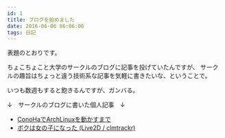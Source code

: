 ```yaml
---
id: 1
title: ブログを始めました
date: 2016-06-06 06:06:06
tags: 日記
---
```


表題のとおりです。

ちょこちょこと大学のサークルのブログに記事を投げていたんですが、
サークルの趣旨はちょっと違う技術系な記事を気軽に書きたいな、ということで。

<!-- more -->

いつも数週もすると飽きるんですが、ガンバる。

↓　サークルのブログに書いた個人記事　↓

- [ConoHaでArchLinuxを動かすまで](https://trap.tokyotech.org/blog/2016/02/conoha-archlinux/)
- [ボクは女の子になった (Live2D / clmtrackr)](https://trap.tokyotech.org/blog/2015/12/i_am_a_girl/)
